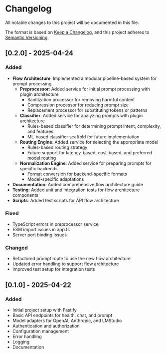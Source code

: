 # Changelog

All notable changes to this project will be documented in this file.

The format is based on [Keep a Changelog](https://keepachangelog.com/en/1.0.0/),
and this project adheres to [Semantic Versioning](https://semver.org/spec/v2.0.0.html).

## [0.2.0] - 2025-04-24

### Added

- **Flow Architecture**: Implemented a modular pipeline-based system for prompt processing
  - **Preprocessor**: Added service for initial prompt processing with plugin architecture
    - Sanitization processor for removing harmful content
    - Compression processor for reducing prompt size
    - Replacement processor for substituting tokens or patterns
  - **Classifier**: Added service for analyzing prompts with plugin architecture
    - Rules-based classifier for determining prompt intent, complexity, and features
    - ML-based classifier scaffold for future implementation
  - **Routing Engine**: Added service for selecting the appropriate model
    - Rules-based routing strategy
    - Future support for latency-based, cost-based, and preferred model routing
  - **Normalization Engine**: Added service for preparing prompts for specific backends
    - Format conversion for backend-specific formats
    - Model-specific adaptations
- **Documentation**: Added comprehensive flow architecture guide
- **Testing**: Added unit and integration tests for flow architecture components
- **Scripts**: Added test scripts for API flow architecture

### Fixed

- TypeScript errors in preprocessor service
- ESM import issues in app.ts
- Server port binding issues

### Changed

- Refactored prompt route to use the new flow architecture
- Updated error handling to support flow architecture
- Improved test setup for integration tests

## [0.1.0] - 2025-04-22

### Added

- Initial project setup with Fastify
- Basic API endpoints for health, chat, and prompt
- Model adapters for OpenAI, Anthropic, and LMStudio
- Authentication and authorization
- Configuration management
- Error handling
- Logging
- Documentation